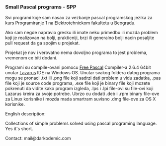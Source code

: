 <h3>Small Pascal programs - SPP</h3>
<p>Svi programi koje sam nasao za vezbanje pascal programskog jezika za kurs Programiranje 1 na Elektrotehnickom fakultetu u Beogradu.</p>
<p>Ako sam negde napravio gresku ili imate neku primedbu ili mozda problem koji je realizovan na bolji, prakticniji, brzi ili generalno bolji nacin posaljite pull request da ga spojim u projekat.</p>
<p>Projekat je nov i verovatno nema dovoljno programa to jest problema, vremenom ce biti dodani.</p>
<p>Programi su compile-ovani pomocu <a href="http://www.freepascal.org/" target="_blank">Free Pascal</a> Compiler-a 2.6.4 64bit unutar <a href="http://www.lazarus.freepascal.org/" target="_blank">Lazarus</a> IDE na Windows OS. 
Unutar svakog foldera datog programa mogu se pronaci .txt ili .png file koji sadrzi dati problem u vidu zadatka, .pas file koji je source code programa, .exe file koji je binary file koji mozete pokrenuti da vidite kako program izgleda, .lps i .lpi file-ovi su file-ovi koji Lazarus kreira za svoje potrebe. Ubrzo cu dodati .deb i .rpm binary file-ove za Linux korisnike i mozda mada smartram suvisno .dmg file-ove za OS X korisnike.</p>
<p>English description:</p>
<p>Collections of simple problems solved using pascal programing language. Yes it's short.</p>
<p>Contact:
mail@darkodemic.com
</p>